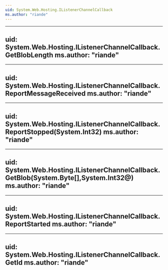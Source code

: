 ```yaml
---
uid: System.Web.Hosting.IListenerChannelCallback
ms.author: "riande"
---
```


---
uid: System.Web.Hosting.IListenerChannelCallback.GetBlobLength
ms.author: "riande"
---

---
uid: System.Web.Hosting.IListenerChannelCallback.ReportMessageReceived
ms.author: "riande"
---

---
uid: System.Web.Hosting.IListenerChannelCallback.ReportStopped(System.Int32)
ms.author: "riande"
---

---
uid: System.Web.Hosting.IListenerChannelCallback.GetBlob(System.Byte[],System.Int32@)
ms.author: "riande"
---

---
uid: System.Web.Hosting.IListenerChannelCallback.ReportStarted
ms.author: "riande"
---

---
uid: System.Web.Hosting.IListenerChannelCallback.GetId
ms.author: "riande"
---
